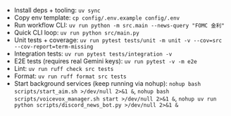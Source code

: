 - Install deps + tooling: `uv sync`
- Copy env template: `cp config/.env.example config/.env`
- Run workflow CLI: `uv run python -m src.main --news-query "FOMC 金利"`
- Quick CLI loop: `uv run python src/main.py`
- Unit tests + coverage: `uv run pytest tests/unit -m unit -v --cov=src --cov-report=term-missing`
- Integration tests: `uv run pytest tests/integration -v`
- E2E tests (requires real Gemini keys): `uv run pytest -v -m e2e`
- Lint: `uv run ruff check src tests`
- Format: `uv run ruff format src tests`
- Start background services (keep running via nohup): `nohup bash scripts/start_aim.sh >/dev/null 2>&1 &`, `nohup bash scripts/voicevox_manager.sh start >/dev/null 2>&1 &`, `nohup uv run python scripts/discord_news_bot.py >/dev/null 2>&1 &`